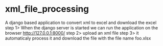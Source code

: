# xml_file_processing
A django based application to convert xml to excel and download the excel
step 1>
When the django server is started we can run the application on the browser http://127.0.0.1:8000/
step 2>
upload an xml file
step 3>
it automaticaly process it and download the file with the file name foo.xlsx

